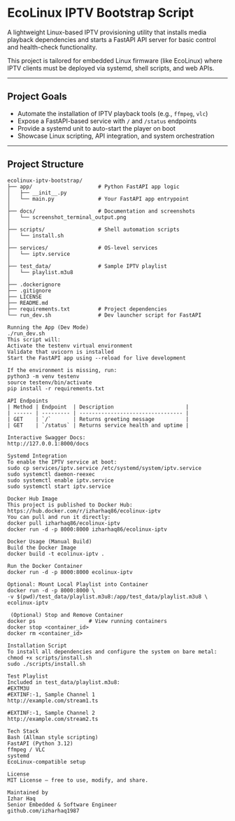 #  EcoLinux IPTV Bootstrap Script

A lightweight Linux-based IPTV provisioning utility that installs media playback dependencies and starts a FastAPI API server for basic control and health-check functionality.

This project is tailored for embedded Linux firmware (like EcoLinux) where IPTV clients must be deployed via systemd, shell scripts, and web APIs.

---

##  Project Goals

- Automate the installation of IPTV playback tools (e.g., `ffmpeg`, `vlc`)
- Expose a FastAPI-based service with `/` and `/status` endpoints
- Provide a systemd unit to auto-start the player on boot
- Showcase Linux scripting, API integration, and system orchestration

---

##  Project Structure

```text
ecolinux-iptv-bootstrap/
├── app/                     # Python FastAPI app logic
│   ├── __init__.py
│   └── main.py              # Your FastAPI app entrypoint
│
├── docs/                    # Documentation and screenshots
│   └── screenshot_terminal_output.png
│
├── scripts/                 # Shell automation scripts
│   └── install.sh
│
├── services/                # OS-level services
│   └── iptv.service
│
├── test_data/               # Sample IPTV playlist
│   └── playlist.m3u8
│
├── .dockerignore
├── .gitignore
├── LICENSE
├── README.md
├── requirements.txt         # Project dependencies
└── run_dev.sh               # Dev launcher script for FastAPI

Running the App (Dev Mode)
./run_dev.sh
This script will:
Activate the testenv virtual environment
Validate that uvicorn is installed
Start the FastAPI app using --reload for live development

If the environment is missing, run:
python3 -m venv testenv
source testenv/bin/activate
pip install -r requirements.txt

API Endpoints
| Method | Endpoint  | Description                       |
| ------ | --------- | --------------------------------- |
| GET    | `/`       | Returns greeting message          |
| GET    | `/status` | Returns service health and uptime |

Interactive Swagger Docs:
http://127.0.0.1:8000/docs

Systemd Integration
To enable the IPTV service at boot:
sudo cp services/iptv.service /etc/systemd/system/iptv.service
sudo systemctl daemon-reexec
sudo systemctl enable iptv.service
sudo systemctl start iptv.service

Docker Hub Image
This project is published to Docker Hub:
https://hub.docker.com/r/izharhaq86/ecolinux-iptv
You can pull and run it directly:
docker pull izharhaq86/ecolinux-iptv
docker run -d -p 8000:8000 izharhaq86/ecolinux-iptv

Docker Usage (Manual Build)
Build the Docker Image
docker build -t ecolinux-iptv .

Run the Docker Container
docker run -d -p 8000:8000 ecolinux-iptv

Optional: Mount Local Playlist into Container
docker run -d -p 8000:8000 \
-v $(pwd)/test_data/playlist.m3u8:/app/test_data/playlist.m3u8 \
ecolinux-iptv

 (Optional) Stop and Remove Container
docker ps                 # View running containers
docker stop <container_id>
docker rm <container_id>

Installation Script
To install all dependencies and configure the system on bare metal:
chmod +x scripts/install.sh
sudo ./scripts/install.sh

Test Playlist
Included in test_data/playlist.m3u8:
#EXTM3U
#EXTINF:-1, Sample Channel 1
http://example.com/stream1.ts

#EXTINF:-1, Sample Channel 2
http://example.com/stream2.ts

Tech Stack
Bash (Allman style scripting)
FastAPI (Python 3.12)
ffmpeg / VLC
systemd
EcoLinux-compatible setup

License
MIT License — free to use, modify, and share.

Maintained by
Izhar Haq
Senior Embedded & Software Engineer
github.com/izharhaq1987


